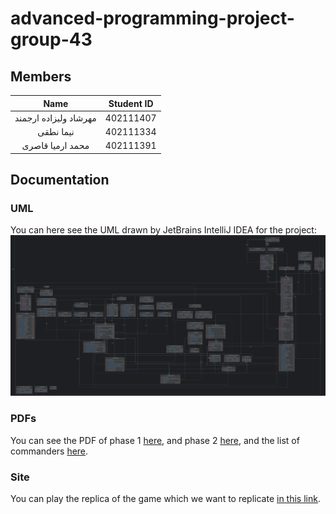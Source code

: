 # advanced-programming-project-group-43
## Members
|         Name            | Student ID |
| :---------------------: | :--------: |
|  مهرشاد ولیزاده ارجمند | 402111407   |
|  نیما نطقی         | 402111334   |
|  محمد ارمیا قاصری   | 402111391   |

## Documentation
### UML
You can here see the UML drawn by JetBrains IntelliJ IDEA for the project:
![UML](docs/IntelliJ%20UML.png)
### PDFs
You can see the PDF of phase 1 [here](docs/AP_Phase1_2024.pdf), and phase 2 [here](docs/AP_Phase2_2024.pdf), and the
list of commanders [here](docs/AP-Spring2024-Commanders.pdf).
### Site
You can play the replica of the game which we want to replicate [in this link](https://arunsundaram.com/gwent-classic-app/).